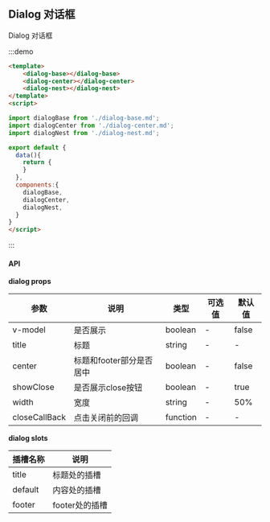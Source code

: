 ## Dialog 对话框

Dialog 对话框

:::demo 
```html
<template>
    <dialog-base></dialog-base>
    <dialog-center></dialog-center>
    <dialog-nest></dialog-nest>
</template>
<script>

import dialogBase from './dialog-base.md';
import dialogCenter from './dialog-center.md';
import dialogNest from './dialog-nest.md';

export default {
  data(){
    return {
    }
  },
  components:{
    dialogBase,
    dialogCenter,
    dialogNest,
  }
}
</script>
```
:::



#### API

**dialog props**

| 参数      | 说明          | 类型      | 可选值                           | 默认值  |
|---------- |-------------- |---------- |--------------------------------  |-------- |
| v-model | 是否展示 | boolean | - | false |
| title | 标题 | string | - | - |
| center | 标题和footer部分是否居中 | boolean | - | false |
| showClose | 是否展示close按钮 | boolean | - | true |
| width | 宽度 | string | - | 50% |
| closeCallBack | 点击关闭前的回调 | function | - | - |

**dialog slots**

| 插槽名称 | 说明 |
|---------- |-------- |
| title | 标题处的插槽 |
| default | 内容处的插槽 |
| footer | footer处的插槽 |


